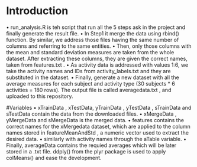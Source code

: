 # Introduction

•  run_analysis.R is teh script that run all the 5 steps ask in the project and finally generate the result file.
•  In Step1 it merge the data using rbind()  function. By similar, we address those files having the same number of columns and referring to the same entities.
• Then, only those columns with the mean and standard deviation measures are taken from the whole dataset. After extracting these columns, they are given the correct names, taken from  features.txt .
• As activity data is addressed with values 1:6, we take the activity names and IDs from  activity_labels.txt  and they are substituted in the dataset.
• Finally, generate a new dataset with all the average measures for each subject and activity type (30 subjects * 6 activities = 180 rows). The output file is called  averagedata.txt , and uploaded to this repository.



#Variables
• xTrainData ,  xTestData, yTrainData , yTestData ,  sTrainData  and  sTestData  contain the data from the downloaded files.
• xMergeData ,  yMergeData  and  sMergeData  is the merged data.
• features  contains the correct names for the  xMergedata  dataset, which are applied to the column names stored in  featureMeanAndStd , a numeric vector used to extract the desired data.
• similarly with activity names through the  aTable  variable.
• Finally, averageData  contains the requied averages which will be later stored in a  .txt  file.  ddply()  from the plyr package is used to apply  colMeans()  and ease the development.
